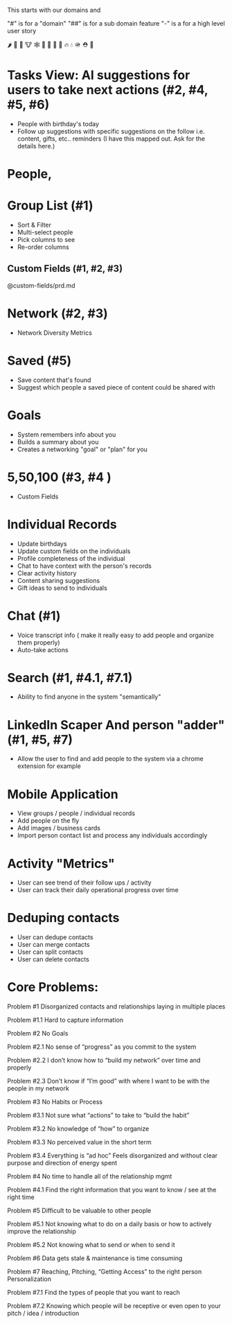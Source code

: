 This starts with our domains and

"#" is for a "domain"
"##" is for a sub domain feature
"-" is a for a high level user story

🌶️
🥫
🤖
🐮
🕸️
🌰
🥨
🥃
🧩
🔥
💧
🪖
⛑️
👙

# Tasks View: AI suggestions for users to take next actions (#2, #4, #5, #6)

- People with birthday's today
- Follow up suggestions with specific suggestions on the follow i.e. content, gifts, etc.. reminders
  (I have this mapped out. Ask for the details here.)

# People,

# Group List (#1)

- Sort & Filter
- Multi-select people
- Pick columns to see
- Re-order columns

## Custom Fields (#1, #2, #3)

@custom-fields/prd.md

# Network (#2, #3)

- Network Diversity Metrics

# Saved (#5)

- Save content that's found
- Suggest which people a saved piece of content could be shared with

# Goals

- System remembers info about you
- Builds a summary about you
- Creates a networking "goal" or "plan" for you

# 5,50,100 (#3, #4 )

- Custom Fields

# Individual Records

- Update birthdays
- Update custom fields on the individuals
- Profile completeness of the individual
- Chat to have context with the person's records
- Clear activity history
- Content sharing suggestions
- Gift ideas to send to individuals

# Chat (#1)

- Voice transcript info ( make it really easy to add people and organize them properly)
- Auto-take actions

# Search (#1, #4.1, #7.1)

- Ability to find anyone in the system "semantically"

# LinkedIn Scaper And person "adder" (#1, #5, #7)

- Allow the user to find and add people to the system via a chrome extension for example

# Mobile Application

- View groups / people / individual records
- Add people on the fly
- Add images / business cards
- Import person contact list and process any individuals accordingly

# Activity "Metrics"

- User can see trend of their follow ups / activity
- User can track their daily operational progress over time

# Deduping contacts

- User can dedupe contacts
- User can merge contacts
- User can split contacts
- User can delete contacts

# Core Problems:

Problem #1
Disorganized contacts and relationships laying in multiple places

Problem #1.1
Hard to capture information

Problem #2
No Goals

Problem #2.1
No sense of “progress” as you commit to the system

Problem #2.2
I don’t know how to “build my network” over time and properly

Problem #2.3
Don’t know if “I’m good” with where I want to be with the people in my network

Problem #3
No Habits or Process

Problem #3.1
Not sure what “actions” to take to “build the habit”

Problem #3.2
No knowledge of “how” to organize

Problem #3.3
No perceived value in the short term

Problem #3.4
Everything is “ad hoc”
Feels disorganized and without clear purpose and direction of energy spent

Problem #4
No time to handle all of the relationship mgmt

Problem #4.1
Find the right information that you want to know / see at the right time

Problem #5
Difficult to be valuable to other people

Problem #5.1
Not knowing what to do on a daily basis or how to actively improve the relationship

Problem #5.2
Not knowing what to send or when to send it

Problem #6
Data gets stale & maintenance is time consuming

Problem #7
Reaching, Pitching, “Getting Access” to the right person
Personalization

Problem #7.1
Find the types of people that you want to reach

Problem #7.2
Knowing which people will be receptive or even open to your pitch / idea / introduction
